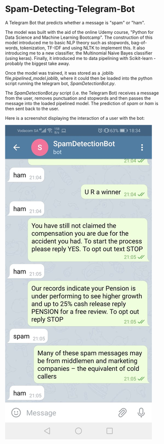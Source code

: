 # Spam-Detecting-Telegram-Bot
A Telegram Bot that predicts whether a message is "spam" or "ham".

The model was built with the aid of the online Udemy course, "Python for Data Science and Machine Learning Bootcamp". The construction of this model introduced me to basic NLP theory such as stopwords, bag-of-words, tokenization, TF-IDF and using NLTK to implement this. It also introducing me to a new classifier, the Multinomial Naive Bayes classifier (using keras). Finally, it introduced me to data pipelining with Scikit-learn - probably the biggest take away.

Once the model was trained, it was stored as a .joblib file,*pipelined_model.joblib*, where it could then be loaded into the python script running the telegram bot, *SpamDetectionBot.py*.

The *SpamDetectionBot.py* script (i.e. the Telegram Bot) receives a message from the user, removes punctuation and stopwords and then passes the message into the loaded pipelined model. The prediction of *spam* or *ham* is then sent back to the user.

Here is a screenshot displaying the interaction of a user with the bot:

![alt text](https://github.com/ANDRYA005/Spam-Detecting-Telegram-Bot/blob/master/Screenshots/Display.jpeg)

